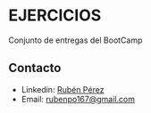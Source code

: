 # EJERCICIOS

Conjunto de entregas del BootCamp



## Contacto 

- Linkedin: [Rubén Pérez](https://www.linkedin.com/in/rubén-pérez-outeiral-8b4b041a0)
- Email: rubenpo167@gmail.com















